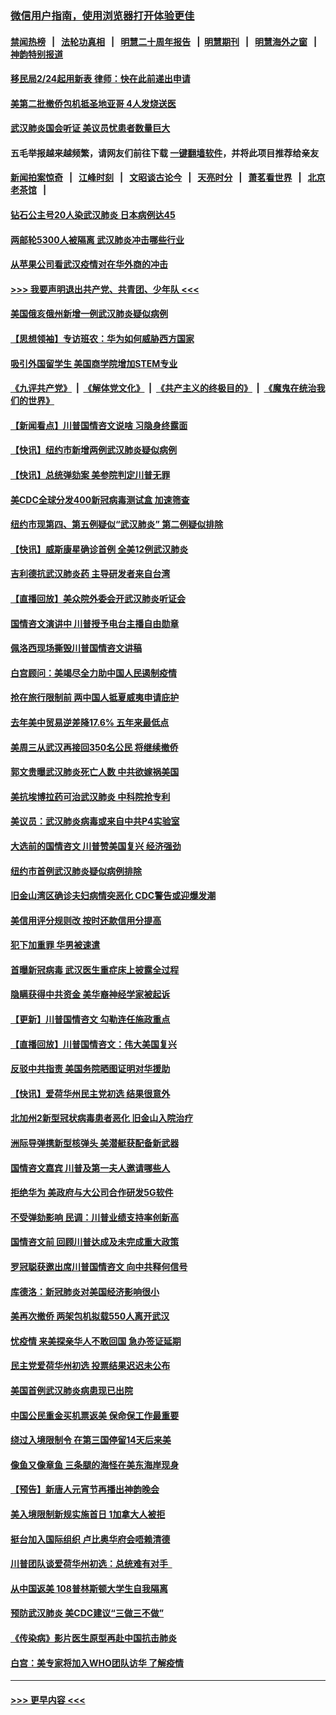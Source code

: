 ### [微信用户指南，使用浏览器打开体验更佳](https://github.com/gfw-breaker/banned-news1/blob/master/indexes/wechat-guide.md?t=0)
#### [禁闻热榜](热点新闻.md?t=0)  &nbsp;&nbsp;|&nbsp;&nbsp; [法轮功真相](https://github.com/gfw-breaker/truth/blob/master/README.md?t=0) &nbsp;&nbsp;|&nbsp;&nbsp; [明慧二十周年报告](https://github.com/gfw-breaker/mh-reports/blob/master/README.md?t=0) &nbsp;&nbsp;|&nbsp;&nbsp;[明慧期刊](https://github.com/gfw-breaker/mh-qikan) &nbsp;&nbsp;|&nbsp;&nbsp; [明慧海外之窗](https://github.com/gfw-breaker/mh-news/blob/master/README.md?t=0) &nbsp;&nbsp;|&nbsp;&nbsp; [神韵特别报道](https://github.com/gfw-breaker/mh-news/blob/master/shenyun.md?t=0)
#### [移民局2/24起用新表  律师：快在此前递出申请](../pages/nsc412/n11848220.md?t=02061811) 
#### [美第二批撤侨包机抵圣地亚哥 4人发烧送医](../pages/nsc412/n11847923.md?t=02061811) 
#### [武汉肺炎国会听证 美议员忧患者数量巨大](../pages/nsc412/n11844851.md?t=02061811) 
#### 五毛举报越来越频繁，请网友们前往下载 [一键翻墙软件](https://github.com/gfw-breaker/ssr-accounts)，并将此项目推荐给亲友
#### [新闻拍案惊奇](https://github.com/gfw-breaker/banned-news1/blob/master/pages/link4.md) &nbsp;&nbsp;|&nbsp;&nbsp; [江峰时刻](https://github.com/gfw-breaker/banned-news1/blob/master/pages/link4.md) &nbsp;&nbsp;|&nbsp;&nbsp; [文昭谈古论今](https://github.com/gfw-breaker/banned-news1/blob/master/pages/link4.md) &nbsp;&nbsp;|&nbsp;&nbsp; [天亮时分](https://github.com/gfw-breaker/banned-news1/blob/master/pages/link4.md) &nbsp;&nbsp;|&nbsp;&nbsp; [萧茗看世界](https://github.com/gfw-breaker/banned-news1/blob/master/pages/link4.md) &nbsp;&nbsp;|&nbsp;&nbsp; [北京老茶馆](https://github.com/gfw-breaker/banned-news1/blob/master/pages/link4.md) &nbsp;&nbsp;|&nbsp;&nbsp; 
#### [钻石公主号20人染武汉肺炎 日本病例达45](../pages/nsc412/n11847823.md?t=02061811) 
#### [两邮轮5300人被隔离 武汉肺炎冲击哪些行业](../pages/nsc412/n11847456.md?t=02061811) 
#### [从苹果公司看武汉疫情对在华外商的冲击](../pages/nsc412/n11847586.md?t=02061811) 
#### [>>> 我要声明退出共产党、共青团、少年队 <<<](https://github.com/begood0513/goodnews/blob/master/quit/letter.md) 
#### [美国俄亥俄州新增一例武汉肺炎疑似病例](../pages/nsc412/n11847714.md?t=02061811) 
#### [【思想领袖】专访班农：华为如何威胁西方国家](../pages/nsc412/n11847306.md?t=02061811) 
#### [吸引外国留学生 美国商学院增加STEM专业](../pages/nsc412/n11847417.md?t=02061811) 
#### [《九评共产党》](https://github.com/begood0513/9ping.md/blob/master/README.md) &nbsp;|&nbsp; [《解体党文化》](../../../../jtdwh.md/blob/master/README.md)  &nbsp;|&nbsp; [《共产主义的终极目的》](../../../../gczydzjmd.md/blob/master/README.md) &nbsp;|&nbsp; [《魔鬼在统治我们的世界》](../../../../mgztzwmdsj.md/blob/master/README.md) 
#### [【新闻看点】川普国情咨文说啥 习隐身终露面](../pages/nsc412/n11847016.md?t=02061811) 
#### [【快讯】纽约市新增两例武汉肺炎疑似病例](../pages/nsc412/n11847250.md?t=02061811) 
#### [【快讯】总统弹劾案 美参院判定川普无罪](../pages/nsc412/n11847316.md?t=02061811) 
#### [美CDC全球分发400新冠病毒测试盒 加速筛查](../pages/nsc412/n11847260.md?t=02061811) 
#### [纽约市现第四、第五例疑似“武汉肺炎”   第二例疑似排除](../pages/nsc412/n11847332.md?t=02061811) 
#### [【快讯】威斯康星确诊首例 全美12例武汉肺炎](../pages/nsc412/n11847162.md?t=02061811) 
#### [吉利德抗武汉肺炎药 主导研发者来自台湾](../pages/nsc412/n11847064.md?t=02061811) 
#### [【直播回放】美众院外委会开武汉肺炎听证会](../pages/nsc412/n11846727.md?t=02061811) 
#### [国情咨文演讲中 川普授予电台主播自由勋章](../pages/nsc412/n11846815.md?t=02061811) 
#### [佩洛西现场撕毁川普国情咨文讲稿](../pages/nsc412/n11846724.md?t=02061811) 
#### [白宫顾问：美竭尽全力助中国人民遏制疫情](../pages/nsc412/n11846756.md?t=02061811) 
#### [抢在旅行限制前 两中国人抵夏威夷申请庇护](../pages/nsc412/n11846866.md?t=02061811) 
#### [去年美中贸易逆差降17.6% 五年来最低点](../pages/nsc412/n11846755.md?t=02061811) 
#### [美周三从武汉再接回350名公民 将继续撤侨](../pages/nsc412/n11846705.md?t=02061811) 
#### [郭文贵曝武汉肺炎死亡人数 中共欲嫁祸美国](../pages/nsc412/n11846240.md?t=02061811) 
#### [美抗埃博拉药可治武汉肺炎 中科院抢专利](../pages/nsc412/n11846409.md?t=02061811) 
#### [美议员：武汉肺炎病毒或来自中共P4实验室](../pages/nsc412/n11846043.md?t=02061811) 
#### [大选前的国情咨文 川普赞美国复兴 经济强劲](../pages/nsc412/n11845526.md?t=02061811) 
#### [纽约市首例武汉肺炎疑似病例排除](../pages/nsc412/n11844989.md?t=02061811) 
#### [旧金山湾区确诊夫妇病情突恶化 CDC警告或迎爆发潮](../pages/nsc412/n11845730.md?t=02061811) 
#### [美信用评分规则改  按时还款信用分提高](../pages/nsc412/n11845488.md?t=02061811) 
#### [犯下加重罪 华男被速遣](../pages/nsc412/n11845476.md?t=02061811) 
#### [首曝新冠病毒 武汉医生重症床上披露全过程](../pages/nsc412/n11845150.md?t=02061811) 
#### [隐瞒获得中共资金 美华裔神经学家被起诉](../pages/nsc412/n11844879.md?t=02061811) 
#### [【更新】川普国情咨文 勾勒连任施政重点](../pages/nsc412/n11845223.md?t=02061811) 
#### [【直播回放】川普国情咨文：伟大美国复兴](../pages/nsc412/n11842079.md?t=02061811) 
#### [反驳中共指责 美国务院晒图证明对华援助](../pages/nsc412/n11844859.md?t=02061811) 
#### [【快讯】爱荷华州民主党初选 结果很意外](../pages/nsc412/n11844878.md?t=02061811) 
#### [北加州2新型冠状病毒患者恶化 旧金山入院治疗](../pages/nsc412/n11844842.md?t=02061811) 
#### [洲际导弹携新型核弹头 美潜艇获配备新武器](../pages/nsc412/n11844680.md?t=02061811) 
#### [国情咨文嘉宾 川普及第一夫人邀请哪些人](../pages/nsc412/n11844712.md?t=02061811) 
#### [拒绝华为 美政府与大公司合作研发5G软件](../pages/nsc412/n11844625.md?t=02061811) 
#### [不受弹劾影响 民调：川普业绩支持率创新高](../pages/nsc412/n11844622.md?t=02061811) 
#### [国情咨文前 回顾川普达成及未完成重大政策](../pages/nsc412/n11844581.md?t=02061811) 
#### [罗冠聪获邀出席川普国情咨文 向中共释何信号](../pages/nsc412/n11844355.md?t=02061811) 
#### [库德洛：新冠肺炎对美国经济影响很小](../pages/nsc412/n11844418.md?t=02061811) 
#### [美再次撤侨 两架包机拟载550人离开武汉](../pages/nsc412/n11844407.md?t=02061811) 
#### [忧疫情 来美探亲华人不敢回国 急办签证延期](../pages/nsc412/n11843344.md?t=02061811) 
#### [民主党爱荷华州初选 投票结果迟迟未公布](../pages/nsc412/n11844207.md?t=02061811) 
#### [美国首例武汉肺炎病患现已出院](../pages/nsc412/n11842740.md?t=02061811) 
#### [中国公民重金买机票返美 保命保工作最重要](../pages/nsc412/n11843282.md?t=02061811) 
#### [绕过入境限制令  在第三国停留14天后来美](../pages/nsc412/n11843341.md?t=02061811) 
#### [像鱼又像章鱼 三条腿的海怪在美东海岸现身](../pages/nsc412/n11843092.md?t=02061811) 
#### [【预告】新唐人元宵节再播出神韵晚会](../pages/nsc412/n11843192.md?t=02061811) 
#### [美入境限制新规实施首日 1加拿大人被拒](../pages/nsc412/n11843058.md?t=02061811) 
#### [挺台加入国际组织 卢比奥华府会唔赖清德](../pages/nsc412/n11843023.md?t=02061811) 
#### [川普团队谈爱荷华州初选：总统难有对手  ](../pages/nsc412/n11842867.md?t=02061811) 
#### [从中国返美 108普林斯顿大学生自我隔离](../pages/nsc412/n11842714.md?t=02061811) 
#### [预防武汉肺炎 美CDC建议“三做三不做”](../pages/nsc412/n11842700.md?t=02061811) 
#### [《传染病》影片医生原型再赴中国抗击肺炎](../pages/nsc412/n11842626.md?t=02061811) 
#### [白宫：美专家将加入WHO团队访华 了解疫情](../pages/nsc412/n11842198.md?t=02061811) 

----
#### [ >>> 更早内容 <<< ](../indexes/nsc412-earlier.md)
